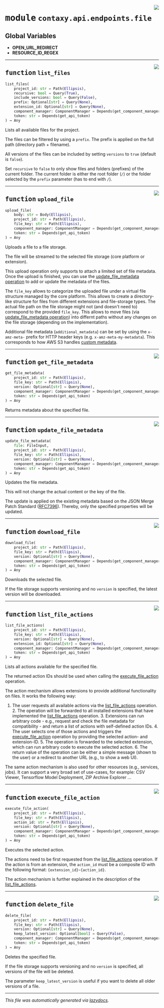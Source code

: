 <!-- markdownlint-disable -->

<a href="https://github.com/ml-tooling/contaxy/blob/main/backend/src/contaxy/api/endpoints/file.py#L0"><img align="right" style="float:right;" src="https://img.shields.io/badge/-source-cccccc?style=flat-square"></a>

# <kbd>module</kbd> `contaxy.api.endpoints.file`




**Global Variables**
---------------
- **OPEN_URL_REDIRECT**
- **RESOURCE_ID_REGEX**

---

<a href="https://github.com/ml-tooling/contaxy/blob/main/backend/src/contaxy/api/endpoints/file.py#L27"><img align="right" style="float:right;" src="https://img.shields.io/badge/-source-cccccc?style=flat-square"></a>

## <kbd>function</kbd> `list_files`

```python
list_files(
    project_id: str = Path(Ellipsis),
    recursive: bool = Query(True),
    include_versions: bool = Query(False),
    prefix: Optional[str] = Query(None),
    extension_id: Optional[str] = Query(None),
    component_manager: ComponentManager = Depends(get_component_manager),
    token: str = Depends(get_api_token)
) → Any
```

Lists all available files for the project. 

The files can be filtered by using a `prefix`. The prefix is applied on the full path (directory path + filename). 

All versions of the files can be included by setting `versions` to `true` (default is `false`). 

Set `recursive` to `false` to only show files and folders (prefixes) of the current folder. The current folder is either the root folder (`/`) or the folder selected by the `prefix` parameter (has to end with `/`). 


---

<a href="https://github.com/ml-tooling/contaxy/blob/main/backend/src/contaxy/api/endpoints/file.py#L68"><img align="right" style="float:right;" src="https://img.shields.io/badge/-source-cccccc?style=flat-square"></a>

## <kbd>function</kbd> `upload_file`

```python
upload_file(
    body: str = Body(Ellipsis),
    project_id: str = Path(Ellipsis),
    file_key: str = Path(Ellipsis),
    component_manager: ComponentManager = Depends(get_component_manager),
    token: str = Depends(get_api_token)
) → Any
```

Uploads a file to a file storage. 

The file will be streamed to the selected file storage (core platform or extension). 

This upload operation only supports to attach a limited set of file metadata. Once the upload is finished, you can use the [update_file_metadata operation](#files/update_file_metadata) to add or update the metadata of the files. 

The `file_key` allows to categorize the uploaded file under a virtual file structure managed by the core platform. This allows to create a directory-like structure for files from different extensions and file-storage types. The actual file path on the file storage might not (and doesn't need to) correspond to the provided `file_key`. This allows to move files (via [update_file_metadata operation](#files/update_file_metadata)) into differnt paths without any changes on the file storage (depending on the implementation). 

Additional file metadata (`additional_metadata`) can be set by using the `x-amz-meta-` prefix for HTTP header keys (e.g. `x-amz-meta-my-metadata`). This corresponds to how AWS S3 handles [custom metadata](https://docs.aws.amazon.com/AmazonS3/latest/userguide/UsingMetadata.html). 


---

<a href="https://github.com/ml-tooling/contaxy/blob/main/backend/src/contaxy/api/endpoints/file.py#L104"><img align="right" style="float:right;" src="https://img.shields.io/badge/-source-cccccc?style=flat-square"></a>

## <kbd>function</kbd> `get_file_metadata`

```python
get_file_metadata(
    project_id: str = Path(Ellipsis),
    file_key: str = Path(Ellipsis),
    version: Optional[str] = Query(None),
    component_manager: ComponentManager = Depends(get_component_manager),
    token: str = Depends(get_api_token)
) → Any
```

Returns metadata about the specified file. 


---

<a href="https://github.com/ml-tooling/contaxy/blob/main/backend/src/contaxy/api/endpoints/file.py#L133"><img align="right" style="float:right;" src="https://img.shields.io/badge/-source-cccccc?style=flat-square"></a>

## <kbd>function</kbd> `update_file_metadata`

```python
update_file_metadata(
    file: FileInput,
    project_id: str = Path(Ellipsis),
    file_key: str = Path(Ellipsis),
    version: Optional[str] = Query(None),
    component_manager: ComponentManager = Depends(get_component_manager),
    token: str = Depends(get_api_token)
) → Any
```

Updates the file metadata. 

This will not change the actual content or the key of the file. 

The update is applied on the existing metadata based on the JSON Merge Patch Standard ([RFC7396](https://tools.ietf.org/html/rfc7396)). Thereby, only the specified properties will be updated. 


---

<a href="https://github.com/ml-tooling/contaxy/blob/main/backend/src/contaxy/api/endpoints/file.py#L162"><img align="right" style="float:right;" src="https://img.shields.io/badge/-source-cccccc?style=flat-square"></a>

## <kbd>function</kbd> `download_file`

```python
download_file(
    project_id: str = Path(Ellipsis),
    file_key: str = Path(Ellipsis),
    version: Optional[str] = Query(None),
    component_manager: ComponentManager = Depends(get_component_manager),
    token: str = Depends(get_api_token)
) → Any
```

Downloads the selected file. 

If the file storage supports versioning and no `version` is specified, the latest version will be downloaded. 


---

<a href="https://github.com/ml-tooling/contaxy/blob/main/backend/src/contaxy/api/endpoints/file.py#L189"><img align="right" style="float:right;" src="https://img.shields.io/badge/-source-cccccc?style=flat-square"></a>

## <kbd>function</kbd> `list_file_actions`

```python
list_file_actions(
    project_id: str = Path(Ellipsis),
    file_key: str = Path(Ellipsis),
    version: Optional[str] = Query(None),
    extension_id: Optional[str] = Query(None),
    component_manager: ComponentManager = Depends(get_component_manager),
    token: str = Depends(get_api_token)
) → Any
```

Lists all actions available for the specified file. 

The returned action IDs should be used when calling the [execute_file_action](#files/execute_file_action) operation. 

The action mechanism allows extensions to provide additional functionality on files. It works the following way: 

1. The user requests all available actions via the [list_file_actions](#files/list_file_actions) operation. 2. The operation will be forwarded to all installed extensions that have implemented the [list_file_actions](#files/list_file_actions) operation. 3. Extensions can run arbitrary code - e.g., request and check the file metadata for compatibility - and return a list of actions with self-defined action IDs. 4. The user selects one of those actions and triggers the [execute_file_action](#files/execute_file_action) operation by providing the selected action- and extension-ID. 5. The operation is forwarded to the selected extension, which can run arbitrary code to execute the selected action. 6. The return value of the operation can be either a simple message  (shown to the user) or a redirect to another URL (e.g., to show a web UI). 

The same action mechanism is also used for other resources (e.g., services, jobs). It can support a very broad set of use-cases, for example: CSV Viewer, Tensorflow Model Deployment, ZIP Archive Explorer ... 


---

<a href="https://github.com/ml-tooling/contaxy/blob/main/backend/src/contaxy/api/endpoints/file.py#L228"><img align="right" style="float:right;" src="https://img.shields.io/badge/-source-cccccc?style=flat-square"></a>

## <kbd>function</kbd> `execute_file_action`

```python
execute_file_action(
    project_id: str = Path(Ellipsis),
    file_key: str = Path(Ellipsis),
    action_id: str = Path(Ellipsis),
    version: Optional[str] = Query(None),
    component_manager: ComponentManager = Depends(get_component_manager),
    token: str = Depends(get_api_token)
) → Any
```

Executes the selected action. 

The actions need to be first requested from the [list_file_actions](#files/list_file_actions) operation. If the action is from an extension, the `action_id` must be a composite ID with the following format: `{extension_id}~{action_id}`. 

The action mechanism is further explained in the description of the [list_file_actions](#files/list_file_actions). 


---

<a href="https://github.com/ml-tooling/contaxy/blob/main/backend/src/contaxy/api/endpoints/file.py#L265"><img align="right" style="float:right;" src="https://img.shields.io/badge/-source-cccccc?style=flat-square"></a>

## <kbd>function</kbd> `delete_file`

```python
delete_file(
    project_id: str = Path(Ellipsis),
    file_key: str = Path(Ellipsis),
    version: Optional[str] = Query(None),
    keep_latest_version: Optional[bool] = Query(False),
    component_manager: ComponentManager = Depends(get_component_manager),
    token: str = Depends(get_api_token)
) → Any
```

Deletes the specified file. 

If the file storage supports versioning and no `version` is specified, all versions of the file will be deleted. 

The parameter `keep_latest_version` is useful if you want to delete all older versions of a file. 




---

_This file was automatically generated via [lazydocs](https://github.com/ml-tooling/lazydocs)._
